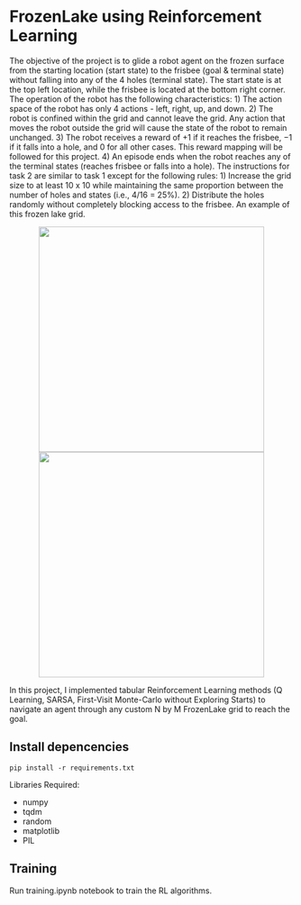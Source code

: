 # FrozenLake using Reinforcement Learning
The objective of the project is to glide a robot agent on the frozen surface from the starting location (start state) to the frisbee (goal & terminal state) without falling into any of the 4 holes (terminal state).
The start state is at the top left location, while the frisbee is located at the bottom right corner. The operation of the robot has the following characteristics: 1) The action space of the robot has only 4 actions - left, right, up, and down. 2) The robot is confined within the grid and cannot leave the grid. Any action that moves the robot outside the grid will cause the state of the robot to remain unchanged. 3) The robot receives a reward of +1 if it reaches the frisbee, −1 if it falls into a hole, and 0 for all other cases. This reward mapping will be followed for this project. 4) An episode ends when the robot reaches any of the terminal states (reaches frisbee or falls into a hole). The instructions for task 2 are similar to task 1 except for the following rules: 1) Increase the grid size to at least 10 x 10 while maintaining the same proportion between the number of holes and states (i.e., 4/16 = 25%). 2) Distribute the holes randomly without completely blocking access to the frisbee. An example of this frozen lake grid.

<p align="middle">
<img src="https://user-images.githubusercontent.com/69728128/234362079-f81161e5-aab1-4d67-bfcb-0888dc8a5bc7.png" width="400" />
<img src="https://user-images.githubusercontent.com/69728128/234362124-3be5917e-57cf-48d3-9d72-1875148e9c1d.png" width="400" />
</p>

In this project, I implemented tabular Reinforcement Learning methods (Q Learning, SARSA, First-Visit Monte-Carlo without Exploring Starts) to navigate an agent through any custom N by M FrozenLake grid to reach the goal.

## Install depencencies
```
pip install -r requirements.txt
```

Libraries Required:
- numpy
- tqdm
- random
- matplotlib
- PIL

## Training
Run training.ipynb notebook to train the RL algorithms.
